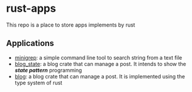 rust-apps
===

This repo is a place to store apps implements by rust

Applications
---

* [minigrep](./minigrep): a simple command line tool to search string from a text file
* [blog_state](./blog_state): a blog crate that can manage a post. It intends to show
the ***state pattern*** programming
* [blog](./blog): a blog crate that can manage a post. It is implemented using
the type system of rust

